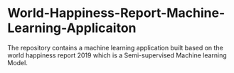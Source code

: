 # World-Happiness-Report-Machine-Learning-Applicaiton
The repository contains a machine learning application built based on the world happiness report 2019 which is a Semi-supervised Machine learning Model.
